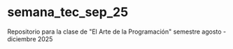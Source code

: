 # semana_tec_sep_25
Repositorio para la clase de "El Arte de la Programación" semestre agosto - diciembre 2025

